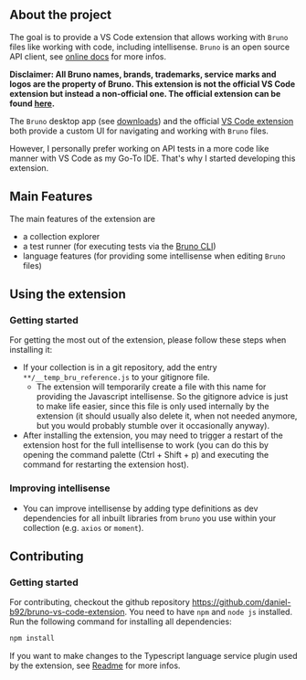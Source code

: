 ## About the project

The goal is to provide a VS Code extension that allows working with `Bruno` files like working with code, including intellisense. `Bruno` is an open source API client, see [online docs](https://docs.usebruno.com/) for more infos.

**Disclaimer: All Bruno names, brands, trademarks, service marks and logos are the property of Bruno. This extension is not the official VS Code extension but instead a non-official one. The official extension can be found [here](https://marketplace.visualstudio.com/items?itemName=bruno-api-client.bruno).**


The `Bruno` desktop app (see [downloads](https://www.usebruno.com/downloads)) and the official [VS Code extension](https://marketplace.visualstudio.com/items?itemName=bruno-api-client.bruno) both provide a custom UI for navigating and working with `Bruno` files.


However, I personally prefer working on API tests in a more code like manner with VS Code as my Go-To IDE. That's why I started developing this extension.

## Main Features

The main features of the extension are

- a collection explorer
- a test runner (for executing tests via the [Bruno CLI](https://www.npmjs.com/package/@usebruno/cli))
- language features (for providing some intellisense when editing `Bruno` files)

## Using the extension

### Getting started

For getting the most out of the extension, please follow these steps when installing it:

- If your collection is in a git repository, add the entry `**/__temp_bru_reference.js` to your gitignore file.
  - The extension will temporarily create a file with this name for providing the Javascript intellisense. So the gitignore advice is just to make life easier, since this file is only used internally by the extension (it should usually also delete it, when not needed anymore, but you would probably stumble over it occasionally anyway).
- After installing the extension, you may need to trigger a restart of the extension host for the full intellisense to work (you can do this by opening the command palette (Ctrl + Shift + p) and executing the command for restarting the extension host).


### Improving intellisense
- You can improve intellisense by adding type definitions as dev dependencies for all inbuilt libraries from `bruno` you use within your collection (e.g. `axios` or `moment`).

## Contributing

### Getting started

For contributing, checkout the github repository https://github.com/daniel-b92/bruno-vs-code-extension.
You need to have `npm`  and `node js` installed.
Run the following command for installing all dependencies:

```bash
npm install
```

If you want to make changes to the Typescript language service plugin used by the extension, see [Readme](./src/tsPlugin/README.md) for more infos.